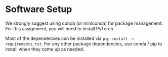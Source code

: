 # Software Setup

We strongly suggest using conda (or miniconda) for package management. For this assignment, you will need to install PyTorch.

Most of the dependencies can be installed via `pip install -r requirements.txt`. For any other package dependencies, use conda / pip to install when they come up as needed. 